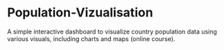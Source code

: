 # Population-Vizualisation
A simple interactive dashboard to visualize country population data using various visuals, including charts and maps (online course).
